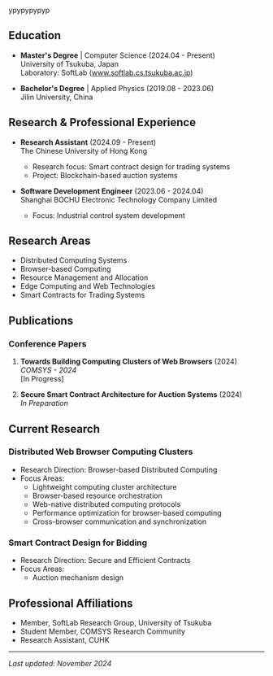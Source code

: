 ypypypypyp
## Education

- **Master's Degree** | Computer Science (2024.04 - Present)  
  University of Tsukuba, Japan  
  Laboratory: SoftLab (www.softlab.cs.tsukuba.ac.jp)

- **Bachelor's Degree** | Applied Physics (2019.08 - 2023.06)  
  Jilin University, China

## Research & Professional Experience

- **Research Assistant** (2024.09 - Present)  
  The Chinese University of Hong Kong  
  - Research focus: Smart contract design for trading systems
  - Project: Blockchain-based auction systems

- **Software Development Engineer** (2023.06 - 2024.04)  
  Shanghai BOCHU Electronic Technology Company Limited  
  - Focus: Industrial control system development

## Research Areas
- Distributed Computing Systems
- Browser-based Computing
- Resource Management and Allocation
- Edge Computing and Web Technologies
- Smart Contracts for Trading Systems

## Publications

### Conference Papers
1. **Towards Building Computing Clusters of Web Browsers** (2024)  
   *COMSYS - 2024*  
   [In Progress]

2. **Secure Smart Contract Architecture for Auction Systems** (2024)  
   *In Preparation*  

## Current Research

### Distributed Web Browser Computing Clusters
- Research Direction: Browser-based Distributed Computing
- Focus Areas:
  - Lightweight computing cluster architecture
  - Browser-based resource orchestration
  - Web-native distributed computing protocols
  - Performance optimization for browser-based computing
  - Cross-browser communication and synchronization

### Smart Contract Design for Bidding
- Research Direction: Secure and Efficient Contracts
- Focus Areas:
  - Auction mechanism design

## Professional Affiliations
- Member, SoftLab Research Group, University of Tsukuba
- Student Member, COMSYS Research Community
- Research Assistant, CUHK

---
*Last updated: November 2024*
